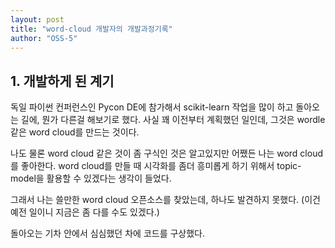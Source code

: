```yaml
---
layout: post
title: "word-cloud 개발자의 개발과정기록"
author: "OSS-5"
---
```


## 1. 개발하게 된 계기

 독일 파이썬 컨퍼런스인 Pycon DE에 참가해서 scikit-learn 작업을 많이 하고 돌아오는 길에, 뭔가 다른걸 해보기로 했다. 사실 꽤 이전부터 계획했던 일인데, 그것은 wordle 같은 word cloud를 만드는 것이다.

 나도 물론 word cloud 같은 것이 좀 구식인 것은 알고있지만 어쨌든 나는 word cloud를 좋아한다. word cloud를 만들 때 시각화를 좀더 흥미롭게 하기 위해서 topic-model을 활용할 수 있겠다는 생각이 들었다.

 그래서 나는 쓸만한 word cloud 오픈소스를 찾았는데, 하나도 발견하지 못했다. (이건 예전 일이니 지금은 좀 다를 수도 있겠다.)

 돌아오는 기차 안에서 심심했던 차에 코드를 구상했다.
